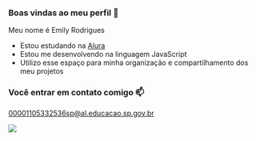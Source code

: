 ### Boas vindas ao meu perfil 🖤

Meu nome é Emily Rodrigues 

- Estou estudando na [Alura](https://www.alura.com.br)
- Estou me desenvolvendo na linguagem JavaScript
- Utilizo esse espaço para minha organização e compartilhamento dos  meu projetos

 ### Você entrar em contato comigo 📫

 00001105332536sp@al.educacao.sp.gov.br



![](https://tenor.com/pt-PT/view/yoongi-smile-suga-smile-yoongi-welive-suga-welive-yoongi-weverse-live-gif-26551809)

